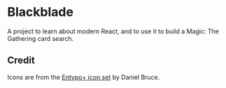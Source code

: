 # Blackblade

A project to learn about modern React, and to use it to build a Magic: The Gathering card search.

## Credit

Icons are from the [Entypo+ icon set](http://entypo.com/) by Daniel Bruce.
